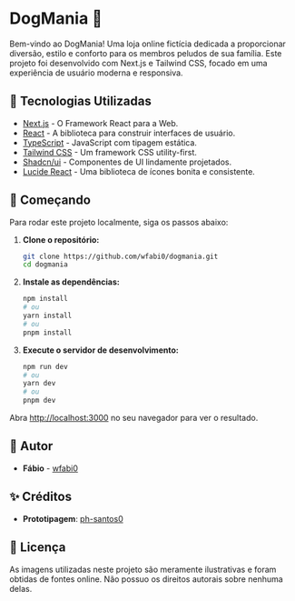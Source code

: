 # DogMania 🐾

Bem-vindo ao DogMania! Uma loja online fictícia dedicada a proporcionar diversão, estilo e conforto para os membros peludos de sua família. Este projeto foi desenvolvido com Next.js e Tailwind CSS, focado em uma experiência de usuário moderna e responsiva.


## 🚀 Tecnologias Utilizadas

- [Next.js](https://nextjs.org/) - O Framework React para a Web.
- [React](https://react.dev/) - A biblioteca para construir interfaces de usuário.
- [TypeScript](https://www.typescriptlang.org/) - JavaScript com tipagem estática.
- [Tailwind CSS](https://tailwindcss.com/) - Um framework CSS utility-first.
- [Shadcn/ui](https://ui.shadcn.com/) - Componentes de UI lindamente projetados.
- [Lucide React](https://lucide.dev/) - Uma biblioteca de ícones bonita e consistente.

## 🏁 Começando

Para rodar este projeto localmente, siga os passos abaixo:

1.  **Clone o repositório:**
    ```bash
    git clone https://github.com/wfabi0/dogmania.git
    cd dogmania
    ```

2.  **Instale as dependências:**
    ```bash
    npm install
    # ou
    yarn install
    # ou
    pnpm install
    ```

3.  **Execute o servidor de desenvolvimento:**
    ```bash
    npm run dev
    # ou
    yarn dev
    # ou
    pnpm dev
    ```

Abra [http://localhost:3000](http://localhost:3000) no seu navegador para ver o resultado.

## 👤 Autor

- **Fábio** - [wfabi0](https://github.com/wfabi0)

## ✨ Créditos

- **Prototipagem**: [ph-santos0](https://github.com/ph-santos0)

## 📄 Licença

As imagens utilizadas neste projeto são meramente ilustrativas e foram obtidas de fontes online. Não possuo os direitos autorais sobre nenhuma delas.
